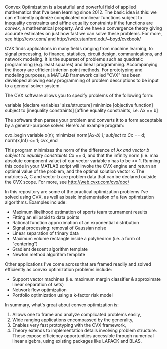 Convex Optimization is a beatufiul and powerful field of applied mathematics that I've been learning since 2012. 
The basic idea is this: we can efficiently optimize complicated nonlinear functions subject to inequality constraints 
and affine equality constraints if the functions are *convex*, a mathematical property. 
And we have a convergence theory giving accurate estimates on just how fast we can solve these problems. 
For more, see http://cvxr.com/ and http://web.stanford.edu/~boyd/cvxbook/

CVX finds applications in many fields ranging from machine learning, to signal processing, to finance, statistics, 
circuit design, communications, and network modeling. It is the superset of problems such as quadratic programming 
(e.g. least squares) and linear programming. Accompanying the theory are efficient interior-point methods. For 
prototyping and modeling purposes, a MATLAB framework called "CVX" has been developed allowing easy programming
of problem descriptions to be input to a general solver system. 

The CVX software allows you to specify problems of the following form:

variable [declare variables' size/structure]
minimize [objective function]
subject to [inequality constraints]
           [affine equality constraints, i.e. Ax == b]
		   
The software then parses your problem and converts it to a form acceptable by a general-purpose solver. Here's an
example program:

cvx_begin
	variable x(n);
	minimize( norm(A*x-b) );
	subject to
		C*x == d;
		norm(x,Inf) <= 1;
cvx_end

This program minimizes the norm of the difference of A*x and vector b subject to equality constraints C*x == d, 
and that the infinity norm (i.e. max absolute component value) of our vector variable x has to be <= 1. Running this code
in your MATLAB script will invoke the CVX engine and return an optimal value of the problem, and the optimal 
solution vector x. The matrices A, C and vector b are problem data that can be declared outside the CVX scope. 
For more, see http://web.cvxr.com/cvx/doc/ 

In this repository are some of the practical optimization problems I've solved using CVX, as well as basic 
implementation of a few optimization algorithms. Examples include:

- Maximum likelihood estimation of sports team tournament results
- Fitting an ellipsoid to data points
- Rational function approximation of an exponential distribution
- Signal processing: removal of Gaussian noise
- Linear separation of trinary data
- Maximum volume rectangle inside a polyhedron (i.e. a form of "centering")
- Gradient descent algorithm template
- Newton method algorithm template

Other applications I've come across that are framed readily and solved efficiently as convex optimization 
problems include:

- Support vector machines (i.e. maximum margin classifier & approximate linear separation of sets)
- Network flow optimization
- Portfolio optimization using a k-factor risk model

In summary, what's great about convex optimization is:

1) Allows one to frame and analyze complicated problems easily, 
2) Wide ranging applications encompassed by the generality,
3) Enables very fast prototyping with the CVX framework,
4) Theory extends to implementation details involving problem structure. These expose efficiency opportunities
accessible through numerical linear algebra, using existing packages like LAPACK and BLAS.
